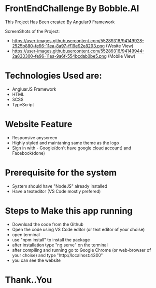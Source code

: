 # FrontEndChallenge By Bobble.AI 

This Project Has Been created By Angular9 Framework 

ScreenShots of the Project:
- https://user-images.githubusercontent.com/55289316/94149928-2525b880-fe96-11ea-8a97-ff19e92e8293.png (Wesite View)
- https://user-images.githubusercontent.com/55289316/94149944-2a830300-fe96-11ea-9a6f-554bcdab0be5.png (Mobile View)

# Technologies Used are:
- AngluarJS Framework
- HTML
- SCSS
- TypeScript

# Website Feature
- Responsive anyscreen
- Highly styled and maintaning same theme as the logo
- Sign in with - Google(don't have google cloud account) and Facebook(done)

# Prerequisite for the system
- System should have "NodeJS" already installed 
- Have a texteditor (VS Code mostly prefered)

# Steps to Make this app running 
- Download the code from the Github 
- Open the code using VS Code editor (or text editor of your choise)
- open terminal 
- use "npm install" to install the package
- after installation type "ng serve" on the terminal
- after compiling and running go to Google Chrome (or web-browser of your choise) and type "http://localhost:4200"
- you can see the website

# Thank..You 



